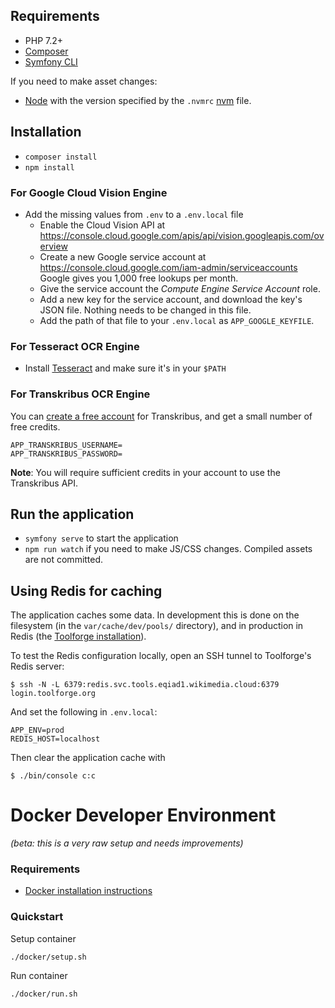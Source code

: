 ## Requirements #

* PHP 7.2+
* [Composer](http://getcomposer.org/)
* [Symfony CLI](https://symfony.com/download)

If you need to make asset changes:

* [Node](https://nodejs.org) with the version specified by the `.nvmrc` [nvm](https://github.com/nvm-sh/nvm#installing-and-updating) file.

## Installation ##

* `composer install`
* `npm install`

### For Google Cloud Vision Engine ###

* Add the missing values from `.env` to a `.env.local` file
  * Enable the Cloud Vision API at https://console.cloud.google.com/apis/api/vision.googleapis.com/overview
  * Create a new Google service account at https://console.cloud.google.com/iam-admin/serviceaccounts Google gives you 1,000 free lookups per month.
  * Give the service account the *Compute Engine Service Account* role.
  * Add a new key for the service account, and download the key's JSON file. Nothing needs to be changed in this file.
  * Add the path of that file to your `.env.local` as `APP_GOOGLE_KEYFILE`.

### For Tesseract OCR Engine ###
* Install [Tesseract](https://tesseract-ocr.github.io) and make sure it's in your `$PATH`

### For Transkribus OCR Engine ###

You can [create a free account](https://readcoop.eu/transkribus/?sc=Transkribus) for Transkribus, and get a small number of free credits.

```dotenv
APP_TRANSKRIBUS_USERNAME=
APP_TRANSKRIBUS_PASSWORD=
```

**Note**: You will require sufficient credits in your account to use the Transkribus API.

## Run the application ##
* `symfony serve` to start the application
* `npm run watch` if you need to make JS/CSS changes. Compiled assets are not committed.

## Using Redis for caching

The application caches some data.
In development this is done on the filesystem (in the `var/cache/dev/pools/` directory),
and in production in Redis
(the [Toolforge installation](https://wikitech.wikimedia.org/wiki/Help:Toolforge/Redis_for_Toolforge)).

To test the Redis configuration locally, open an SSH tunnel to Toolforge's Redis server:

```console
$ ssh -N -L 6379:redis.svc.tools.eqiad1.wikimedia.cloud:6379 login.toolforge.org
```

And set the following in `.env.local`:

```dotenv
APP_ENV=prod
REDIS_HOST=localhost
```

Then clear the application cache with

```console
$ ./bin/console c:c
```

Docker Developer Environment
============================

_(beta: this is a very raw setup and needs improvements)_

### Requirements

  - [Docker installation instructions][docker-install]

[docker-install]: https://docs.docker.com/install/

### Quickstart

Setup container
```
./docker/setup.sh
```

Run container
```
./docker/run.sh
```
